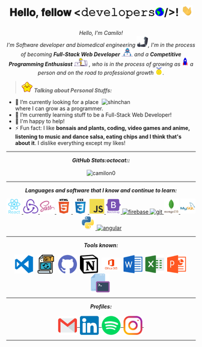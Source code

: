 <h1 align="center"> 
  
  𝐇𝐞𝐥𝐥𝐨, 𝐟𝐞𝐥𝐥𝐨𝐰 <𝚍𝚎𝚟𝚎𝚕𝚘𝚙𝚎𝚛𝚜<img src="assets/gifs/Earth.gif" width="24px">/>! <img src="assets/gifs/Hi.gif" width="30px">
</h1>
<p align="center">
  <em>
    Hello, I'm Camilo! <br>
    I'm Software developer and biomedical engineering <img src="assets/gifs/mechanical-arm-people.gif" width="30px">, I'm in the process of becoming <b>Full-Stack Web Developer</b> <img src="assets/gifs/Developer.gif" width="30px"> and a <b>Competitive Programming Enthusiast</b>&nbsp;<img src="assets/gifs/Designer.gif" width="36px">&nbsp, who is in the process of growing as <img src="assets/gifs/Rocket.gif" width="18px"> a person and on the road to professional growth  <img src="assets/gifs/Medal.gif" width="20px">. 
    
  </em>
</p>

> <img src="assets/gifs/star.gif" width="30px">&nbsp;***Talking about Personal Stuffs:***

<img align="right" width=250px alt="shinchan" src="assets/gifs/aot-snk.gif" />

-   🔭 I’m currently looking for a place where I can grow as a programmer.
-   🌱 I’m currently learning stuff to be a Full-Stack Web Developer!
-   💬 I'm happy to help!
-   ⚡ Fun fact: I like **bonsais and plants, coding, video games and anime, listening to music and dance salsa, eating chips and I think that's about it**. I dislike everything except my likes!
<hr>

<p align = "center">
<i><b>GitHub Stats:octocat::</b></i><br><br>
  <img src="https://github-readme-stats.vercel.app/api?username=camilon0&bg_color=-45,25132E,DC0D4A,61A9A6,C5D6B5,98BE85&title_color=C197D2&text_color=ffffff&hide_border=true&show_icons=true&count_private=true" alt="camilon0" /></p>


<hr>

<p align="center">
<i><b>Languages and software that I know and continue to learn:</b></i> 
 <p align="center"> 
    <a href="https://reactjs.org/" target="_blank" rel="noreferrer"> <img src="https://raw.githubusercontent.com/devicons/devicon/master/icons/react/react-original-wordmark.svg" alt="react" width="40" height="40"/> </a> <a href="https://redux.js.org" target="_blank" rel="noreferrer"> <img src="https://raw.githubusercontent.com/devicons/devicon/master/icons/redux/redux-original.svg" alt="redux" width="40" height="40"/> </a> <a href="https://sass-lang.com" target="_blank" rel="noreferrer"> <img src="https://raw.githubusercontent.com/devicons/devicon/master/icons/sass/sass-original.svg" alt="sass" width="40" height="40"/> </a> <a href="https://www.w3.org/html/" target="_blank" rel="noreferrer"> <img src="https://raw.githubusercontent.com/devicons/devicon/master/icons/html5/html5-original-wordmark.svg" alt="html5" width="40" height="40"/> </a> <a href="https://www.w3schools.com/css/" target="_blank" rel="noreferrer"> <img src="https://raw.githubusercontent.com/devicons/devicon/master/icons/css3/css3-original-wordmark.svg" alt="css3" width="40" height="40"/> </a> <a href="https://developer.mozilla.org/en-US/docs/Web/JavaScript" target="_blank" rel="noreferrer"> <img src="https://raw.githubusercontent.com/devicons/devicon/master/icons/javascript/javascript-original.svg" alt="javascript" width="40" height="40"/> </a> <a href="https://getbootstrap.com" target="_blank" rel="noreferrer"> <img src="https://raw.githubusercontent.com/devicons/devicon/master/icons/bootstrap/bootstrap-plain-wordmark.svg" alt="bootstrap" width="40" height="40"/> </a> <a href="https://firebase.google.com/" target="_blank" rel="noreferrer"> <img src="https://www.vectorlogo.zone/logos/firebase/firebase-icon.svg" alt="firebase" width="40" height="40"/> </a> <a href="https://git-scm.com/" target="_blank" rel="noreferrer"> <img src="https://www.vectorlogo.zone/logos/git-scm/git-scm-icon.svg" alt="git" width="40" height="40"/> </a> <a href="https://www.mongodb.com/" target="_blank" rel="noreferrer"> <img src="https://raw.githubusercontent.com/devicons/devicon/master/icons/mongodb/mongodb-original-wordmark.svg" alt="mongodb" width="40" height="40"/> </a> <a href="https://www.mysql.com/" target="_blank" rel="noreferrer"> <img src="https://raw.githubusercontent.com/devicons/devicon/master/icons/mysql/mysql-original-wordmark.svg" alt="mysql" width="40" height="40"/> </a> <a href="https://www.python.org" target="_blank" rel="noreferrer"> <img src="https://raw.githubusercontent.com/devicons/devicon/master/icons/python/python-original.svg" alt="python" width="40" height="40"/> </a> <a href="https://angular.io" target="_blank" rel="noreferrer"> <img src="https://angular.io/assets/images/logos/angular/angular.svg" alt="angular" width="40" height="40"/> </a> </p>
  </p>

<hr>

<p align="center">
<i><b>Tools known:</b></i> 
  <br><br> 
  <img align="center" src="assets/tools/vs-code.png" width="50px" />&nbsp;
  <img align="center" src="assets/tools/git.svg" width="50px" />&nbsp;
  <img align="center" src="assets/tools/github.svg" width="50px" />&nbsp;
  <img align="center" src="assets/tools/notion.png" width="50px" />&nbsp;
  <img align="center" src="assets/tools/office365.png" width="50px" />&nbsp;
  <img align="center" src="assets/tools/word.svg" width="50px" />&nbsp;
  <img align="center" src="assets/tools/excel.svg" width="50px" />&nbsp;
  <img align="center" src="assets/tools/powerpoint.svg" width="50px" />&nbsp;
  <img align="center" src="assets/tools/cmd.svg" width="50px" />&nbsp;  
</p>

<hr>

<p align = "center">
  <i><b>Profiles:</b></i><br><br>
  <a href="mailto:kmilo8433@gmail.com">
    <img align="center" alt="Camilo @Mail" width="50px" src="assets/handles/gmail.svg" />&nbsp;
  </a>
  <a href="https://www.linkedin.com/in/camilo0">
    <img align="center" alt="Camilo @LinkedIN" width="50px" src="assets/handles/linkedin.svg" />&nbsp;
  </a>
  <a href="https://open.spotify.com/user/y9lp3dgc8httjjgv2m7ywiys2">
    <img align="center" alt="Spotify" width="50px" src="assets/handles/spotify.png" />&nbsp;
  </a>
  <a href="https://www.instagram.com/camilongarcia">
    <img align="center" alt="Camilo @Instagram" width="50px" src="assets/handles/instagram.svg" />&nbsp;
  </a> 
</p>

<hr>
